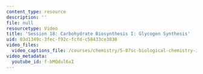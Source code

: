```yaml
---
content_type: resource
description: ''
file: null
resourcetype: Video
title: 'Session 18: Carbohydrate Biosynthesis I: Glycogen Synthesis'
uid: 03d1349c-3fec-f92c-fcfd-c58433ce3838
video_files:
  video_captions_file: /courses/chemistry/5-07sc-biological-chemistry-i-fall-2013/resource-index/session-18-carbohydrate-biosynthesis-i-glycogen-synthesis/f-bMQdul6xI.vtt
video_metadata:
  youtube_id: f-bMQdul6xI
---
```

